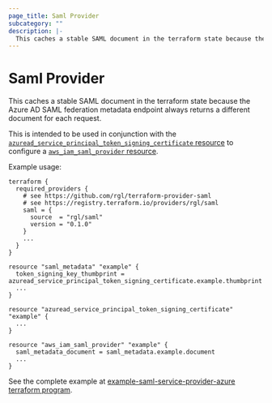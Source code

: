 ```yaml
---
page_title: Saml Provider
subcategory: ""
description: |-
  This caches a stable SAML document in the terraform state because the Azure AD SAML federation metadata endpoint always returns a different document for each request.
---
```


# Saml Provider

This caches a stable SAML document in the terraform state because the Azure AD SAML federation metadata endpoint always returns a different document for each request.

This is intended to be used in conjunction with the [`azuread_service_principal_token_signing_certificate` resource](https://registry.terraform.io/providers/hashicorp/azuread/latest/docs/resources/service_principal_token_signing_certificate) to configure a [`aws_iam_saml_provider` resource](https://registry.terraform.io/providers/hashicorp/aws/latest/docs/resources/iam_saml_provider).

Example usage:

```hcl
terraform {
  required_providers {
    # see https://github.com/rgl/terraform-provider-saml
    # see https://registry.terraform.io/providers/rgl/saml
    saml = {
      source  = "rgl/saml"
      version = "0.1.0"
    }
    ...
  }
}

resource "saml_metadata" "example" {
  token_signing_key_thumbprint = azuread_service_principal_token_signing_certificate.example.thumbprint
  ...
}

resource "azuread_service_principal_token_signing_certificate" "example" {
  ...
}

resource "aws_iam_saml_provider" "example" {
  saml_metadata_document = saml_metadata.example.document
  ...
}
```

See the complete example at [example-saml-service-provider-azure terraform program](https://github.com/rgl/example-saml-service-provider-azure.git).
